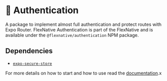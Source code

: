 # 🔐 Authentication

A package to implement almost full authentication and protect routes with Expo Router.
FlexNative Authentication is part of the FlexNative and is available under the `@flexnative/authentication` NPM package.

## Dependencies
- [`expo-secure-store`](https://docs.expo.dev/versions/latest/sdk/securestore/)


For more details on how to start and how to use read the [documentation](https://redonalla.github.io/flexnative/docs/theme).x